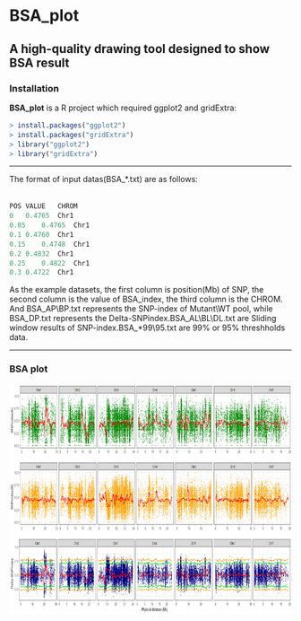 BSA_plot
=========

## A high-quality drawing tool designed to show BSA result

### Installation

**BSA_plot** is a R project which required ggplot2 and gridExtra:

```r
> install.packages("ggplot2")
> install.packages("gridExtra")
> library("ggplot2")
> library("gridExtra")
```

---

The format of input datas(BSA_*.txt) are as follows:

```r

POS	VALUE	CHROM
0	0.4765	Chr1
0.05	0.4765	Chr1
0.1	0.4760	Chr1
0.15	0.4748	Chr1
0.2	0.4832	Chr1
0.25	0.4822	Chr1
0.3	0.4722	Chr1

```

As the example datasets, the first column is position(Mb) of SNP, the second column is the value of BSA_index, the third column is the CHROM.  
And BSA_AP\BP.txt represents the SNP-index of Mutant\WT pool, while BSA_DP.txt represents the Delta-SNPindex.BSA_AL\BL\DL.txt are Sliding window results of SNP-index.BSA_*99\95.txt are 99% or 95% threshholds data.

---
### BSA plot

<p align="center">
<a href="https://github.com/WMBio/BSA_plot/tree/master/Figure/Figure1.png">
<img src="Figure/Figure1.png" height="410px" width="750px">
</a>
</p>

